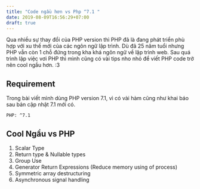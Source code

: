 ```yaml
---
title: "Code ngầu hơn vs Php ^7.1 "
date: 2019-08-09T16:56:29+07:00
draft: true
---
```


Qua nhiều sự thay đổi của PHP version thì PHP đã là đang phát triển phù hợp với xu thế mới của các ngôn ngữ lập trình. Dù đã 25 năm tuổi nhưng PHP vẫn còn 1 chỗ đứng trong kha khá ngôn ngữ về lập trình web. Sau quá trình lập việc vơi PHP thì mình cũng có vài tips nho nhỏ để viết PHP code trở nên cool ngầu hơn. :3

## Requirement

Trong bài viết mình dùng PHP version 7.1, vì có vài hàm cũng như khai báo sau bản cập nhật 7.1 mới có.

    PHP: ^7.1

## Cool Ngầu vs PHP

1. Scalar Type
2. Return type & Nullable types
3. Group Use
4. Generator Return Expressions (Reduce memory using of process)
5. Symmetric array destructuring
6. Asynchronous signal handling
